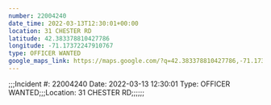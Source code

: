 ```yaml
---
number: 22004240
date_time: 2022-03-13T12:30:01+00:00
location: 31 CHESTER RD
latitude: 42.383378810427786
longitude: -71.17372247910767
type: OFFICER WANTED
google_maps_link: https://maps.google.com/?q=42.383378810427786,-71.17372247910767
---
```


;;;Incident #: 22004240   Date: 2022-03-13 12:30:01   Type: OFFICER WANTED;;;Location: 31 CHESTER RD;;;;;;
